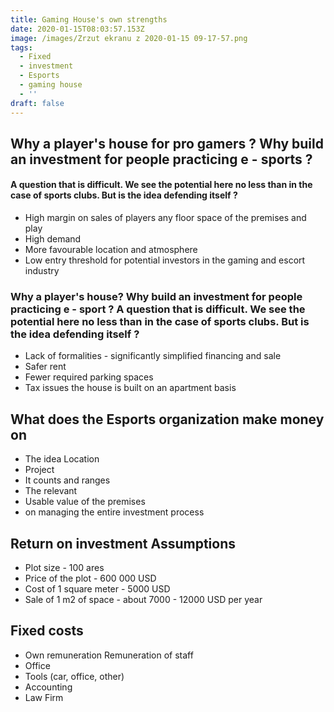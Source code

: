 ```yaml
---
title: Gaming House's own strengths
date: 2020-01-15T08:03:57.153Z
image: /images/Zrzut ekranu z 2020-01-15 09-17-57.png
tags:
  - Fixed
  - investment
  - Esports
  - gaming house
  - ''
draft: false
---
```

## Why a player's house for pro gamers ? Why build an investment for people practicing e - sports ? 

#### A question that is difficult. We see the potential here no less than in the case of sports clubs. But is the idea defending itself ? 



- High margin on sales of players any floor space of the premises and play
- High demand
- More favourable location and atmosphere
- Low entry threshold for potential investors in the gaming and escort industry



### Why a player's house? Why build an investment for people practicing e - sport ? A question that is difficult. We see the potential here no less than in the case of sports clubs. But is the idea defending itself ?

- Lack of formalities - significantly simplified financing and sale
- Safer rent
- Fewer required parking spaces
- Tax issues the house is built on an apartment basis 

## What does the Esports organization make money on

- The idea Location
- Project
- It counts and ranges
- The relevant
- Usable value of the premises
- on managing the entire investment process

## Return on investment Assumptions

* Plot size - 100 ares
* Price of the plot - 600 000 USD
* Cost of 1 square meter - 5000 USD
* Sale of 1 m2 of space - about 7000 - 12000 USD per year

## Fixed costs 

- Own remuneration Remuneration of staff
- Office
- Tools (car, office, other)
- Accounting
- Law Firm

